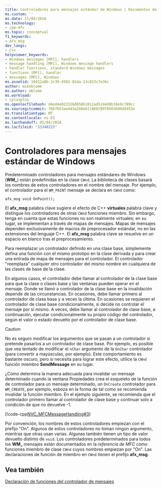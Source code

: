 ```yaml
---
title: Controladores para mensajes estándar de Windows | Documentos de Microsoft
ms.custom: ''
ms.date: 11/04/2016
ms.technology:
- cpp-mfc
ms.topic: conceptual
f1_keywords:
- afx_msg
dev_langs:
- C++
helpviewer_keywords:
- Windows messages [MFC], handlers
- message handling [MFC], Windows message handlers
- handler functions, standard Windows messages
- functions [MFC], handler
- messages [MFC], Windows
ms.assetid: 19412a8b-2c38-4502-81da-13c823c7e36c
author: mikeblome
ms.author: mblome
ms.workload:
- cplusplus
ms.openlocfilehash: d4ed4e022326d650b1012ad5244d8b18e9c789cc
ms.sourcegitcommit: 76b7653ae443a2b8eb1186b789f8503609d6453e
ms.translationtype: MT
ms.contentlocale: es-ES
ms.lasthandoff: 05/04/2018
ms.locfileid: "33348225"
---
```

# <a name="handlers-for-standard-windows-messages"></a>Controladores para mensajes estándar de Windows
Predeterminado controladores para mensajes estándares de Windows (**WM_**) están predefinidas en la clase `CWnd`. La biblioteca de clases basará los nombres de estos controladores en el nombre del mensaje. Por ejemplo, el controlador para el `WM_PAINT` mensaje se declara en `CWnd` como:  
  
 `afx_msg void OnPaint();`  
  
 El **afx_msg** palabra clave sugiere el efecto de C++ **virtuales** palabra clave y distingue los controladores de otras `CWnd` funciones miembro. Sin embargo, tenga en cuenta que estas funciones no son realmente virtuales; en su lugar, se implementan a través de mapas de mensajes. Mapas de mensajes dependen exclusivamente de macros de preprocesador estándar, no en las extensiones del lenguaje C++. El **afx_msg** palabra clave se resuelve en un espacio en blanco tras el preprocesamiento.  
  
 Para reemplazar un controlador definido en una clase base, simplemente defina una función con el mismo prototipo en la clase derivada y para crear una entrada de mapa de mensajes para el controlador. El controlador "reemplaza" cualquier otro controlador del mismo nombre en cualquiera de las clases de base de la clase.  
  
 En algunos casos, el controlador debe llamar al controlador de la clase base para que la clase o clases base y las ventanas pueden operar en el mensaje. Donde se llamó a controlador de la clase base en la invalidación depende de las circunstancias. En ocasiones, debe llamar primero al controlador de clase base y a veces la última. En ocasiones se requieren el controlador de clase base condicionalmente, si decide no controlar el mensaje por sí mismo. A veces, debe llamar al controlador de clase base, a continuación, ejecutar condicionalmente su propio código del controlador, según el valor o estado devuelto por el controlador de clase base.  
  
> [!CAUTION]
>  No es seguro modificar los argumentos que se pasan a un controlador si pretende pasarlos a un controlador de clase base. Por ejemplo, es posible que vea tentado de modificar el `nChar` argumento de la `OnChar` controlador (para convertir a mayúsculas, por ejemplo). Este comportamiento es bastante oscuro, pero si necesita para lograr este efecto, utilice la `CWnd` función miembro **SendMessage** en su lugar.  
  
 ¿Cómo determina la manera adecuada para invalidar un mensaje determinado cuando la ventana Propiedades crea el esqueleto de la función de controlador para un mensaje determinado, un `OnCreate` controlador para `WM_CREATE`, por ejemplo, esboza en la forma de tal como se recomienda invalidar la función miembro. En el ejemplo siguiente, se recomienda que el controlador primero llamar al controlador de clase base y continuar solo a condición de que no devuelve -1.  
  
 [!code-cpp[NVC_MFCMessageHandling#3](../mfc/codesnippet/cpp/handlers-for-standard-windows-messages_1.cpp)]  
  
 Por convención, los nombres de estos controladores empiezan con el prefijo "On". Algunos de estos controladores no toman ningún argumento, mientras que otras usan varias. Algunas también tienen un tipo de valor devuelto distinto de `void`. Los controladores predeterminados para todos los **WM_** mensajes están documentados en la *referencia de MFC* como funciones miembro de clase `CWnd` cuyos nombres empiezan por "On". Las declaraciones de función de miembro en `CWnd` tienen el prefijo **afx_msg**.  
  
## <a name="see-also"></a>Vea también  
 [Declaración de funciones del controlador de mensajes](../mfc/declaring-message-handler-functions.md)
